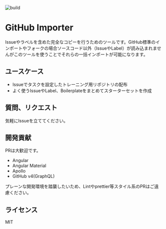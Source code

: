 ![build](https://github.com/deerboy/gh-importer/workflows/Build%20and%20Deploy/badge.svg)

# GitHub Importer

Issueやラベルを含めた完全なコピーを行うためのツールです。GitHub標準のインポートやフォークの場合ソースコード以外（IssueやLabel）が読み込まれませんがこのツールを使うことでそれらの一括インポートが可能になります。

## ユースケース

- Issueでタスクを設定したトレーニング用リポジトリの配布
- よく使うIssueやLabel、Boilerplateをまとめてスターターセットを作成

## 質問、リクエスト

気軽にIssueを立ててください。

## 開発貢献

PRは大歓迎です。

- Angular
- Angular Material
- Apollo
- GitHub v4(GraphQL)

プレーンな開発環境を踏襲したいため、Lintやprettier等スタイル系のPRはご遠慮ください。

## ライセンス

MIT

